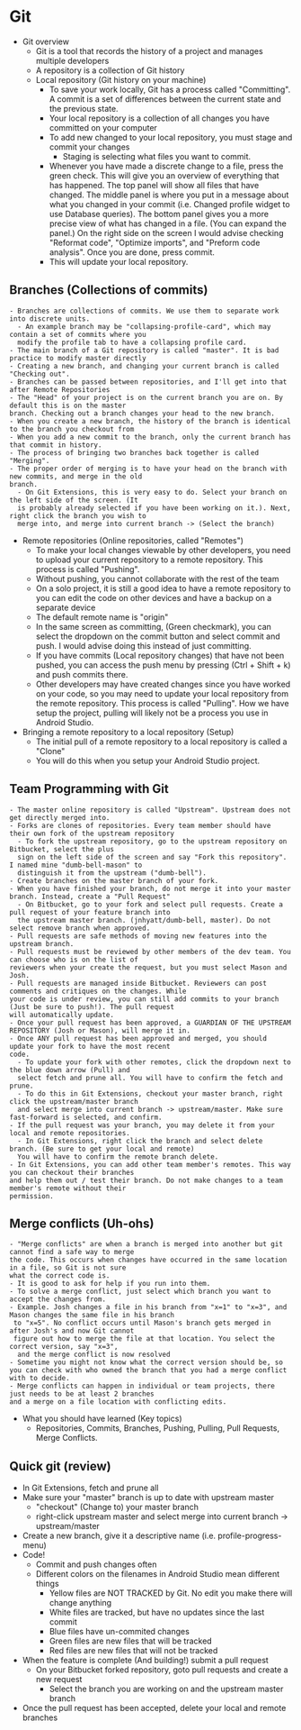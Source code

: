 # Git

- Git overview
  - Git is a tool that records the history of a project and manages multiple developers
  - A repository is a collection of Git history
  - Local repository (Git history on your machine)
    - To save your work locally, Git has a process called "Committing". A commit is a set of differences
    between the current state and the previous state.
    - Your local repository is a collection of all changes you have committed on your computer
    - To add new changed to your local repository, you must stage and commit your changes
      - Staging is selecting what files you want to commit.
    - Whenever you have made a discrete change to a file, press the green check. This will give you
    an overview of everything that has happened. The top panel will show all files that have changed.
    The middle panel is where you put in a message about what you changed in your commit (i.e. Changed
    profile widget to use Database queries). The bottom panel gives you a more precise view of what
    has changed in a file. (You can expand the panel.) On the right side on the screen I would advise
    checking "Reformat code", "Optimize imports", and "Preform code analysis". Once you are done, press 
    commit.
    - This will update your local repository.
    
## Branches (Collections of commits)
    - Branches are collections of commits. We use them to separate work into discrete units.
      - An example branch may be "collapsing-profile-card", which may contain a set of commits where you
      modify the profile tab to have a collapsing profile card.
    - The main branch of a Git repository is called "master". It is bad practice to modify master directly
    - Creating a new branch, and changing your current branch is called "Checking out".
    - Branches can be passed between repositories, and I'll get into that after Remote Repositories
    - The "Head" of your project is on the current branch you are on. By default this is on the master
    branch. Checking out a branch changes your head to the new branch.
    - When you create a new branch, the history of the branch is identical to the branch you checkout from
    - When you add a new commit to the branch, only the current branch has that commit in history.
    - The process of bringing two branches back together is called "Merging".
    - The proper order of merging is to have your head on the branch with new commits, and merge in the old
    branch.
      - On Git Extensions, this is very easy to do. Select your branch on the left side of the screen. (It
      is probably already selected if you have been working on it.). Next, right click the branch you wish to 
      merge into, and merge into current branch -> (Select the branch)
  - Remote repositories (Online repositories, called "Remotes")
    - To make your local changes viewable by other developers, you need to upload your current repository
    to a remote repository. This process is called "Pushing".
    - Without pushing, you cannot collaborate with the rest of the team
    - On a solo project, it is still a good idea to have a remote repository to you can edit the code on 
    other devices and have a backup on a separate device
    - The default remote name is "origin"
    - In the same screen as committing, (Green checkmark), you can select the dropdown on the commit button
    and select commit and push. I would advise doing this instead of just committing.
    - If you have commits (Local repository changes) that have not been pushed, you can access the push 
    menu by pressing (Ctrl + Shift + k) and push commits there.
    - Other developers may have created changes since you have worked on your code, so you may need to update
    your local repository from the remote repository. This process is called "Pulling". How we have setup
    the project, pulling will likely not be a process you use in Android Studio.
  - Bringing a remote repository to a local repository (Setup)
    - The initial pull of a remote repository to a local repository is called a "Clone"
    - You will do this when you setup your Android Studio project.
## Team Programming with Git
    - The master online repository is called "Upstream". Upstream does not get directly merged into.
    - Forks are clones of repositories. Every team member should have their own fork of the upstream repository
      - To fork the upstream repository, go to the upstream repository on Bitbucket, select the plus
      sign on the left side of the screen and say "Fork this repository". I named mine "dumb-bell-mason" to 
      distinguish it from the upstream ("dumb-bell").
    - Create branches on the master branch of your fork.
    - When you have finished your branch, do not merge it into your master branch. Instead, create a "Pull Request"
      - On Bitbucket, go to your fork and select pull requests. Create a pull request of your feature branch into
      the upstream master branch. (jnhyatt/dumb-bell, master). Do not select remove branch when approved.
    - Pull requests are safe methods of moving new features into the upstream branch.
    - Pull requests must be reviewed by other members of the dev team. You can choose who is on the list of
    reviewers when your create the request, but you must select Mason and Josh.
    - Pull requests are managed inside Bitbucket. Reviewers can post comments and critiques on the changes. While
    your code is under review, you can still add commits to your branch (Just be sure to push!). The pull request
    will automatically update.
    - Once your pull request has been approved, a GUARDIAN OF THE UPSTREAM REPOSITORY (Josh or Mason), will merge it in.
    - Once ANY pull request has been approved and merged, you should update your fork to have the most recent
    code.
      - To update your fork with other remotes, click the dropdown next to the blue down arrow (Pull) and
      select fetch and prune all. You will have to confirm the fetch and prune.
      - To do this in Git Extensions, checkout your master branch, right click the upstream/master branch
      and select merge into current branch -> upstream/master. Make sure fast-forward is selected, and confirm.
    - If the pull request was your branch, you may delete it from your local and remote repositories.
      - In Git Extensions, right click the branch and select delete branch. (Be sure to get your local and remote)
      You will have to confirm the remote branch delete.
    - In Git Extensions, you can add other team member's remotes. This way you can checkout their branches
    and help them out / test their branch. Do not make changes to a team member's remote without their 
    permission.
 ## Merge conflicts (Uh-ohs)
    - "Merge conflicts" are when a branch is merged into another but git cannot find a safe way to merge
    the code. This occurs when changes have occurred in the same location in a file, so Git is not sure
    what the correct code is.
    - It is good to ask for help if you run into them.
    - To solve a merge conflict, just select which branch you want to accept the changes from.
    - Example. Josh changes a file in his branch from "x=1" to "x=3", and Mason changes the same file in his branch
     to "x=5". No conflict occurs until Mason's branch gets merged in after Josh's and now Git cannot 
     figure out how to merge the file at that location. You select the correct version, say "x=3",
      and the merge conflict is now resolved
    - Sometime you might not know what the correct version should be, so you can check with who owned the branch that you had a merge conflict with to decide.
    - Merge conflicts can happen in individual or team projects, there just needs to be at least 2 branches 
    and a merge on a file location with conflicting edits.
  - What you should have learned (Key topics)
    - Repositories, Commits, Branches, Pushing, Pulling, Pull Requests, Merge Conflicts.
    
## Quick git (review)
  - In Git Extensions, fetch and prune all
  - Make sure your "master" branch is up to date with upstream master
    - "checkout" (Change to) your master branch
    - right-click upstream master and select merge into current branch -> upstream/master
  - Create a new branch, give it a descriptive name (i.e. profile-progress-menu)
  - Code!
    - Commit and push changes often
    - Different colors on the filenames in Android Studio mean different things
      - Yellow files are NOT TRACKED by Git. No edit you make there will change anything
      - White files are tracked, but have no updates since the last commit
      - Blue files have un-commited changes
      - Green files are new files that will be tracked
      - Red files are new files that will not be tracked
  - When the feature is complete (And building!) submit a pull request
    - On your Bitbucket forked repository, goto pull requests and create a new request
      - Select the branch you are working on and the upstream master branch
  - Once the pull request has been accepted, delete your local and remote branches 
